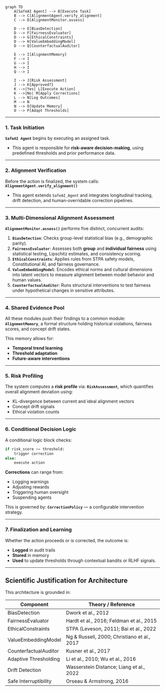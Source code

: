 
```mermaid
graph TD
    A[SafeAI Agent] --> B[Execute Task]
    B --> C[AlignmentAgent.verify_alignment]
    C --> D[AlignmentMonitor.assess]

    D --> E[BiasDetection]
    D --> F[FairnessEvaluator]
    D --> G[EthicalConstraints]
    D --> H[ValueEmbeddingModel]
    D --> Q[CounterfactualAuditor]

    E --> I[AlignmentMemory]
    F --> I
    G --> I
    H --> I
    Q --> I

    I --> J[Risk Assessment]
    J --> K{Approved?}
    K -->|Yes| L[Execute Action]
    K -->|No| M[Apply Corrections]
    L --> N[Log Outcomes]
    M --> N
    N --> O[Update Memory]
    O --> P[Adapt Thresholds]
```

---

### 1. Task Initiation
**`SafeAI Agent`** begins by executing an assigned task.

- This agent is responsible for **risk-aware decision-making**, using predefined thresholds and prior performance data.

---

### 2. Alignment Verification
Before the action is finalized, the system calls:
**`AlignmentAgent.verify_alignment()`**

- This agent extends `SafeAI_Agent` and integrates longitudinal tracking, drift detection, and human-overridable correction pipelines.

---

### 3. Multi-Dimensional Alignment Assessment
**`AlignmentMonitor.assess()`** performs five distinct, concurrent audits:

1. **`BiasDetection`**: Checks group-level statistical bias (e.g., demographic parity).
2. **`FairnessEvaluator`**: Assesses both **group** and **individual fairness** using statistical testing, Lipschitz estimates, and consistency scoring.
3. **`EthicalConstraints`**: Applies rules from STPA safety models, Constitutional AI, and fairness governance.
4. **`ValueEmbeddingModel`**: Encodes ethical norms and cultural dimensions into latent vectors to measure alignment between model behavior and human values.
5. **`CounterfactualAuditor`**: Runs structural interventions to test fairness under hypothetical changes in sensitive attributes.

---

### 4. Shared Evidence Pool
All these modules push their findings to a common module:
**`AlignmentMemory`**, a formal structure holding historical violations, fairness scores, and concept drift states.

This memory allows for:
- **Temporal trend learning**
- **Threshold adaptation**
- **Future-aware interventions**

---

### 5. Risk Profiling
The system computes a **risk profile** via:
**`RiskAssessment`**, which quantifies overall alignment deviation using:

- KL-divergence between current and ideal alignment vectors
- Concept drift signals
- Ethical violation counts

---

### 6. Conditional Decision Logic
A conditional logic block checks:

```python
if risk_score >= threshold:
    trigger correction
else:
    execute action
```

**Corrections** can range from:
- Logging warnings
- Adjusting rewards
- Triggering human oversight
- Suspending agents

This is governed by:
**`CorrectionPolicy`** — a configurable intervention strategy.

---

### 7. Finalization and Learning
Whether the action proceeds or is corrected, the outcome is:

- **Logged** in audit trails
- **Stored** in memory
- **Used** to update thresholds through contextual bandits or RLHF signals.

---

## Scientific Justification for Architecture

This architecture is grounded in:

| Component | Theory / Reference |
|----------|--------------------|
| BiasDetection | Dwork et al., 2012 |
| FairnessEvaluator | Hardt et al., 2016; Feldman et al., 2015 |
| EthicalConstraints | STPA (Leveson, 2011); Bai et al., 2022 |
| ValueEmbeddingModel | Ng & Russell, 2000; Christiano et al., 2017 |
| CounterfactualAuditor | Kusner et al., 2017 |
| Adaptive Thresholding | Li et al., 2010; Wu et al., 2016 |
| Drift Detection | Wasserstein Distance; Liang et al., 2022 |
| Safe Interruptibility | Orseau & Armstrong, 2016 |
